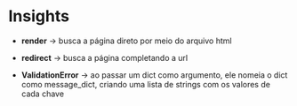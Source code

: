# Insights 

* **render** -> busca a página direto por meio do arquivo html

* **redirect** -> busca a página completando a url

* **ValidationError** -> ao passar um dict como argumento, ele nomeia o dict como message_dict, criando uma lista de strings com os valores de cada chave
